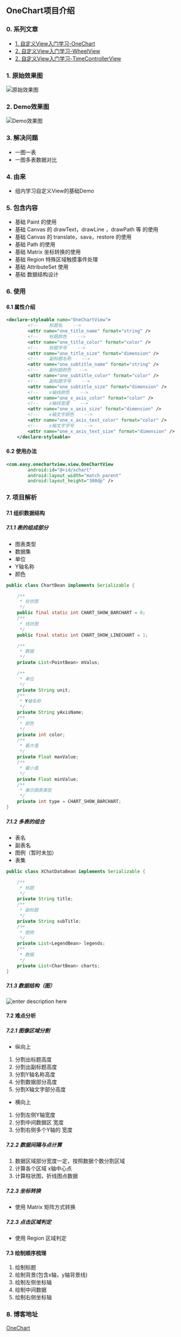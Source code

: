 ## OneChart项目介绍

### 0. 系列文章
- [1. 自定义View入门学习-OneChart](http://www.nooocat.com/index.php/2019/11/04/283/)
- [2. 自定义View入门学习-WheelView](http://www.nooocat.com/index.php/2019/11/15/296/)
- [2. 自定义View入门学习-TimeControllerView](http://www.nooocat.com/index.php/2020/01/13/308/)

### 1. 原始效果图
![原始效果图](http://www.nooocat.com/wp-content/uploads/2019/11/TIM截图20191028133344.jpg)

### 2. Demo效果图
![Demo效果图](http://www.nooocat.com/wp-content/uploads/2019/11/b568df4be026857d78b1113050b661a.jpg)

### 3. 解决问题
- 一图一表
- 一图多表数据对比

### 4. 由来
- 组内学习自定义View的基础Demo

### 5. 包含内容
- 基础 Paint 的使用
- 基础 Canvas 的 drawText，drawLine ，drawPath 等 的使用
- 基础 Canvas 的 translate，sava，restore 的使用
- 基础 Path 的使用
- 基础 Matrix 坐标转换的使用
- 基础 Region 特殊区域触摸事件处理
- 基础 AttributeSet 使用
- 基础 数据结构设计

### 6. 使用

#### 6.1 属性介绍

``` xml
<declare-styleable name="OneChartView">
        <!--    标题名    -->
        <attr name="one_title_name" format="string" />
        <!--    标题颜色    -->
        <attr name="one_title_color" format="color" />
        <!--    标题字号    -->
        <attr name="one_title_size" format="dimension" />
        <!--    副标题名称    -->
        <attr name="one_subtitle_name" format="string" />
        <!--    副标题颜色   -->
        <attr name="one_subtitle_color" format="color" />
        <!--    副标题字号    -->
        <attr name="one_subtitle_size" format="dimension" />
        <!--    x轴线颜色    -->
        <attr name="one_x_axis_color" format="color" />
        <!--    x轴线宽度    -->
        <attr name="one_x_axis_size" format="dimension" />
        <!--    x轴文字颜色    -->
        <attr name="one_x_axis_text_color" format="color" />
        <!--    x轴文字字号    -->
        <attr name="one_x_axis_text_size" format="dimension" />
    </declare-styleable>
```
#### 6.2 使用办法

``` xml
<com.easy.onechartview.view.OneChartView
        android:id="@+id/xchart"
        android:layout_width="match_parent"
        android:layout_height="300dp" />
```

### 7. 项目解析

#### 7.1 组织数据结构

##### 7.1.1 表的组成部分
- 图表类型
- 数据集
- 单位
- Y轴名称
- 颜色

``` java
public class ChartBean implements Serializable {

    /**
     * 柱状图
     */
    public final static int CHART_SHOW_BARCHART = 0;
    /**
     * 线状图
     */
    public final static int CHART_SHOW_LINECHART = 1;

    /**
     * 数据
     */
    private List<PointBean> mValus;

    /**
     * 单位
     */
    private String unit;
    /**
     * Y轴名称
     */
    private String yAxisName;
    /**
     * 颜色
     */
    private int color;
    /**
     * 最大值
     */
    private Float maxValue;
    /**
     * 最小值
     */
    private Float minValue;
    /**
     * 展示图表类型
     */
    private int type = CHART_SHOW_BARCHART;
}
```

##### 7.1.2 多表的组合
- 表名
- 副表名
- 图例（暂时未加）
- 表集

``` java
public class XChatDataBean implements Serializable {

    /**
     * 标题
     */
    private String title;
    /**
     * 副标题
     */
    private String subTitle;
    /**
     * 图例
     */
    private List<LegendBean> legends;
    /**
     * 数据
     */
    private List<ChartBean> charts;
}
```

##### 7.1.3 数据结构（图）
![enter description here](http://www.nooocat.com/wp-content/uploads/2019/11/XChartDataBean.png)

#### 7.2 难点分析

##### 7.2.1 图像区域分割

- 纵向上
1. 分割出标题高度
2. 分割出副标题高度
3. 分割Y轴名称高度
4. 分割数据部分高度
5. 分割X轴文字部分高度

- 横向上
1. 分割左侧Y轴宽度
2. 分割中间数据区 宽度
3. 分割右侧多个Y轴的 宽度

##### 7.2.2 数据间隔与点计算

1. 数据区域部分宽度一定，按照数据个数分割区域
2. 计算各个区域 x轴中心点
3. 计算柱状图，折线图点数据

##### 7.2.3 坐标转换
- 使用 Matrix 矩阵方式转换

##### 7.2.3 点击区域判定
- 使用 Region 区域判定

#### 7.3 绘制顺序梳理
1. 绘制标题
2. 绘制背景(包含x轴，y轴背景线)
3. 绘制左侧坐标轴
4. 绘制中间数据
5. 绘制右侧坐标轴

### 8. 博客地址
[OneChart](http://www.nooocat.com/index.php/2019/11/04/283/)


